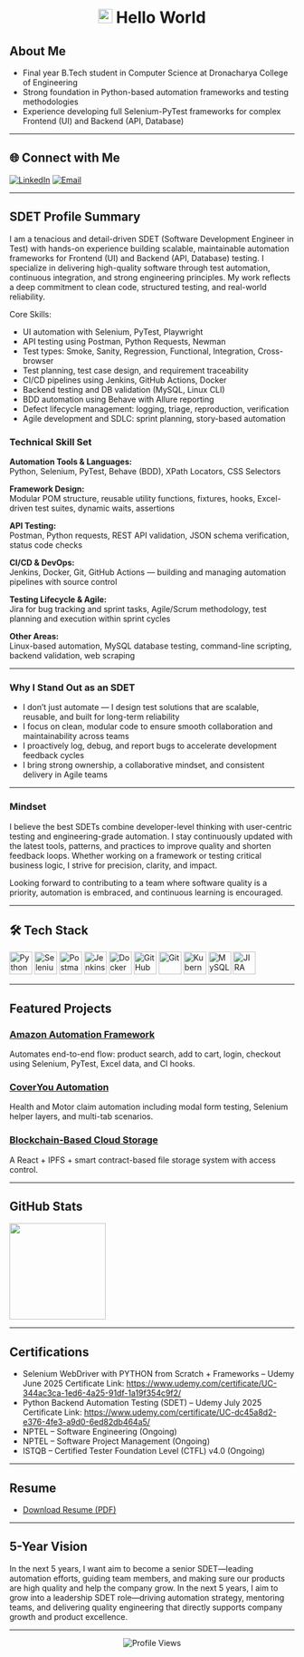 <h1 align="center">
  <img src="https://raw.githubusercontent.com/iampavangandhi/iampavangandhi/master/gifs/Hi.gif" width="25px" height="25px">
  Hello World


## About Me

- Final year B.Tech student in Computer Science at Dronacharya College of Engineering  
- Strong foundation in Python-based automation frameworks and testing methodologies  
- Experience developing full Selenium-PyTest frameworks for complex Frontend (UI) and Backend (API, Database)  

---
</h1>

## 🌐 Connect with Me

[![LinkedIn](https://img.shields.io/badge/LinkedIn-blue?style=flat&logo=linkedin&logoColor=white)](https://www.linkedin.com/in/satvik-jayalwal-697264227/)
[![Email](https://img.shields.io/badge/Email-D14836?style=flat&logo=gmail&logoColor=white)](mailto:satvikjayalwalips@gmail.com)

---

## SDET Profile Summary

I am a tenacious and detail-driven SDET (Software Development Engineer in Test) with hands-on experience building scalable, maintainable automation frameworks for Frontend (UI) and Backend (API, Database) testing. I specialize in delivering high-quality software through test automation, continuous integration, and strong engineering principles. My work reflects a deep commitment to clean code, structured testing, and real-world reliability.

Core Skills:

- UI automation with Selenium, PyTest, Playwright
- API testing using Postman, Python Requests, Newman
- Test types: Smoke, Sanity, Regression, Functional, Integration, Cross-browser
- Test planning, test case design, and requirement traceability
- CI/CD pipelines using Jenkins, GitHub Actions, Docker
- Backend testing and DB validation (MySQL, Linux CLI)
- BDD automation using Behave with Allure reporting
- Defect lifecycle management: logging, triage, reproduction, verification
- Agile development and SDLC: sprint planning, story-based automation

### Technical Skill Set

**Automation Tools & Languages:**  
Python, Selenium, PyTest, Behave (BDD), XPath Locators, CSS Selectors

**Framework Design:**  
Modular POM structure, reusable utility functions, fixtures, hooks, Excel-driven test suites, dynamic waits, assertions

**API Testing:**  
Postman, Python requests, REST API validation, JSON schema verification, status code checks

**CI/CD & DevOps:**  
Jenkins, Docker, Git, GitHub Actions — building and managing automation pipelines with source control

**Testing Lifecycle & Agile:**  
Jira for bug tracking and sprint tasks, Agile/Scrum methodology, test planning and execution within sprint cycles

**Other Areas:**  
Linux-based automation, MySQL database testing, command-line scripting, backend validation, web scraping

---

### Why I Stand Out as an SDET

- I don’t just automate — I design test solutions that are scalable, reusable, and built for long-term reliability  
- I focus on clean, modular code to ensure smooth collaboration and maintainability across teams  
- I proactively log, debug, and report bugs to accelerate development feedback cycles  
- I bring strong ownership, a collaborative mindset, and consistent delivery in Agile teams

---

### Mindset

I believe the best SDETs combine developer-level thinking with user-centric testing and engineering-grade automation. I stay continuously updated with the latest tools, patterns, and practices to improve quality and shorten feedback loops. Whether working on a framework or testing critical business logic, I strive for precision, clarity, and impact.

Looking forward to contributing to a team where software quality is a priority, automation is embraced, and continuous learning is encouraged.

---

## 🛠️ Tech Stack

<p align="left">
  <!-- Languages -->
  <img src="https://cdn.jsdelivr.net/gh/devicons/devicon/icons/python/python-original.svg" width="40" alt="Python" />
  <!-- Automation & Testing -->
  <img src="https://img.icons8.com/color/48/selenium-test-automation.png" width="40" alt="Selenium"/>
  <img src="https://img.icons8.com/external-tal-revivo-shadow-tal-revivo/48/null/external-postman-is-the-only-complete-api-development-environment-logo-shadow-tal-revivo.png" width="40" alt="Postman"/>
  
  <!-- CI/CD & DevOps -->
  <img src="https://cdn.jsdelivr.net/gh/devicons/devicon/icons/jenkins/jenkins-original.svg" width="40" alt="Jenkins"/>
  <img src="https://cdn.jsdelivr.net/gh/devicons/devicon/icons/docker/docker-original.svg" width="40" alt="Docker"/>
  <img src="https://cdn.jsdelivr.net/gh/devicons/devicon/icons/github/github-original.svg" width="40" alt="GitHub"/>
  <img src="https://cdn.jsdelivr.net/gh/devicons/devicon/icons/git/git-original.svg" width="40" alt="Git"/>
  <img src="https://cdn.jsdelivr.net/gh/devicons/devicon/icons/kubernetes/kubernetes-plain.svg" width="40" alt="Kubernetes"/>

  <!-- DB & Project -->
  <img src="https://cdn.jsdelivr.net/gh/devicons/devicon/icons/mysql/mysql-original.svg" width="40" alt="MySQL"/>
  <img src="https://cdn.jsdelivr.net/gh/devicons/devicon/icons/jira/jira-original.svg" width="40" alt="JIRA"/>
</p>


---

## Featured Projects

### [Amazon Automation Framework](https://github.com/SatvikJayalwal/AutomatingAmazon)
Automates end-to-end flow: product search, add to cart, login, checkout using Selenium, PyTest, Excel data, and CI hooks.

### [CoverYou Automation](https://github.com/SatvikJayalwal/CoverYouAutomation)
Health and Motor claim automation including modal form testing, Selenium helper layers, and multi-tab scenarios.

### [Blockchain-Based Cloud Storage](https://github.com/SatvikJayalwal/Bloackchain_Decentralized_cloud_storage_system)
A React + IPFS + smart contract-based file storage system with access control.

---

## GitHub Stats

<p align="left">
  <img height="170" src="https://github-readme-stats.vercel.app/api/top-langs/?username=SatvikJayalwal&layout=compact&theme=default" />
</p>

---

## Certifications
- Selenium WebDriver with PYTHON from Scratch + Frameworks – Udemy June 2025
  Certificate Link: https://www.udemy.com/certificate/UC-344ac3ca-1ed6-4a25-91df-1a19f354c9f2/
- Python Backend Automation Testing (SDET) – Udemy July 2025
  Certificate Link: https://www.udemy.com/certificate/UC-dc45a8d2-e376-4fe3-a9d0-6ed82db464a5/
- NPTEL – Software Engineering (Ongoing)
- NPTEL – Software Project Management (Ongoing)
- ISTQB – Certified Tester Foundation Level (CTFL) v4.0 (Ongoing)

---

## Resume

- [Download Resume (PDF)](https://github.com/SatvikJayalwal/SatvikJayalwal/blob/main/resume.pdf)

---

## 5-Year Vision

In the next 5 years, I want aim to become a senior SDET—leading automation efforts, guiding team members, and making sure our products are high quality and help the company grow.
In the next 5 years, I aim to grow into a leadership SDET role—driving automation strategy, mentoring teams, and delivering quality engineering that directly supports company growth and product excellence.

---

<div align="center">
  <img src="https://komarev.com/ghpvc/?username=SatvikJayalwal&color=blue" alt="Profile Views">
</div>
